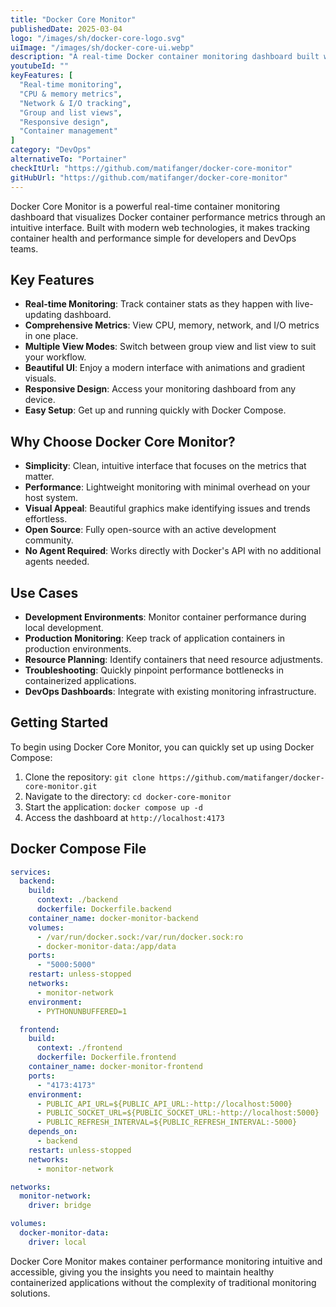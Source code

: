 ```yaml
---
title: "Docker Core Monitor"
publishedDate: 2025-03-04
logo: "/images/sh/docker-core-logo.svg"
uiImage: "/images/sh/docker-core-ui.webp"
description: "A real-time Docker container monitoring dashboard built with SvelteKit, Socket.IO, and Python that provides beautiful visualizations of container performance metrics."
youtubeId: ""
keyFeatures: [
  "Real-time monitoring",
  "CPU & memory metrics",
  "Network & I/O tracking",
  "Group and list views",
  "Responsive design",
  "Container management"
]
category: "DevOps"
alternativeTo: "Portainer"
checkItUrl: "https://github.com/matifanger/docker-core-monitor"
gitHubUrl: "https://github.com/matifanger/docker-core-monitor"
---
```


Docker Core Monitor is a powerful real-time container monitoring dashboard that visualizes Docker container performance metrics through an intuitive interface. Built with modern web technologies, it makes tracking container health and performance simple for developers and DevOps teams.

## Key Features

- **Real-time Monitoring**: Track container stats as they happen with live-updating dashboard.
- **Comprehensive Metrics**: View CPU, memory, network, and I/O metrics in one place.
- **Multiple View Modes**: Switch between group view and list view to suit your workflow.
- **Beautiful UI**: Enjoy a modern interface with animations and gradient visuals.
- **Responsive Design**: Access your monitoring dashboard from any device.
- **Easy Setup**: Get up and running quickly with Docker Compose.

## Why Choose Docker Core Monitor?

- **Simplicity**: Clean, intuitive interface that focuses on the metrics that matter.
- **Performance**: Lightweight monitoring with minimal overhead on your host system.
- **Visual Appeal**: Beautiful graphics make identifying issues and trends effortless.
- **Open Source**: Fully open-source with an active development community.
- **No Agent Required**: Works directly with Docker's API with no additional agents needed.

## Use Cases

- **Development Environments**: Monitor container performance during local development.
- **Production Monitoring**: Keep track of application containers in production environments.
- **Resource Planning**: Identify containers that need resource adjustments.
- **Troubleshooting**: Quickly pinpoint performance bottlenecks in containerized applications.
- **DevOps Dashboards**: Integrate with existing monitoring infrastructure.

## Getting Started

To begin using Docker Core Monitor, you can quickly set up using Docker Compose:

1. Clone the repository: `git clone https://github.com/matifanger/docker-core-monitor.git`
2. Navigate to the directory: `cd docker-core-monitor`
3. Start the application: `docker compose up -d`
4. Access the dashboard at `http://localhost:4173`

## Docker Compose File

```yml
services:
  backend:
    build:
      context: ./backend
      dockerfile: Dockerfile.backend
    container_name: docker-monitor-backend
    volumes:
      - /var/run/docker.sock:/var/run/docker.sock:ro
      - docker-monitor-data:/app/data
    ports:
      - "5000:5000"
    restart: unless-stopped
    networks:
      - monitor-network
    environment:
      - PYTHONUNBUFFERED=1

  frontend:
    build:
      context: ./frontend
      dockerfile: Dockerfile.frontend
    container_name: docker-monitor-frontend
    ports:
      - "4173:4173"
    environment:
      - PUBLIC_API_URL=${PUBLIC_API_URL:-http://localhost:5000}
      - PUBLIC_SOCKET_URL=${PUBLIC_SOCKET_URL:-http://localhost:5000}
      - PUBLIC_REFRESH_INTERVAL=${PUBLIC_REFRESH_INTERVAL:-5000}
    depends_on:
      - backend
    restart: unless-stopped
    networks:
      - monitor-network

networks:
  monitor-network:
    driver: bridge

volumes:
  docker-monitor-data:
    driver: local
```

Docker Core Monitor makes container performance monitoring intuitive and accessible, giving you the insights you need to maintain healthy containerized applications without the complexity of traditional monitoring solutions.
